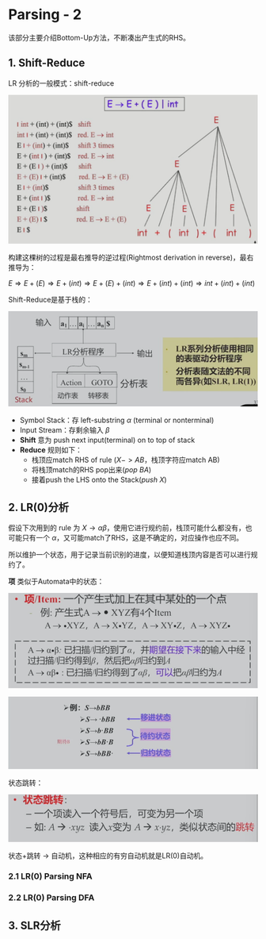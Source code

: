 # Parsing - 2

该部分主要介绍Bottom-Up方法，不断凑出产生式的RHS。

## 1. Shift-Reduce

LR 分析的一般模式：shift-reduce

![image-20250306151428433](./Parsing%20-%202.assets/image-20250306151428433.png)

构建这棵树的过程是最右推导的逆过程(Rightmost derivation in reverse)，最右推导为：

$E \Rightarrow E+(E) \Rightarrow E+(int) \Rightarrow E+(E)+(int) \Rightarrow E+(int)+(int) \Rightarrow int+(int)+(int)$

Shift-Reduce是基于栈的：

![image-20250313134035295](./Parsing%20-%202.assets/image-20250313134035295.png)

- Symbol Stack：存 left-substring $\alpha$ (terminal or nonterminal)
- Input Stream：存剩余输入 $\beta$
- **Shift** 意为 push next input(terminal) on to top of stack
- **Reduce** 规则如下：
  - 栈顶应match RHS of rule ($X -> AB$，栈顶字符应match AB)
  - 将栈顶match的RHS pop出来($pop~BA$)
  - 接着push the LHS onto the Stack($push~X$)

## 2. LR(0)分析

假设下次用到的 rule 为 $X\rightarrow \alpha \beta$，使用它进行规约前，栈顶可能什么都没有，也可能只有一个 $\alpha$，又可能match了RHS，这是不确定的，对应操作也应不同。

所以维护一个状态，用于记录当前识别的进度，以便知道栈顶内容是否可以进行规约了。

**项** 类似于Automata中的状态：

![image-20250313135552543](./Parsing%20-%202.assets/image-20250313135552543.png)

![image-20250313135908199](./Parsing%20-%202.assets/image-20250313135908199.png)

状态跳转：

![image-20250313135719256](./Parsing%20-%202.assets/image-20250313135719256.png)

状态+跳转 -> 自动机，这种相应的有穷自动机就是LR(0)自动机。

### 2.1 LR(0) Parsing NFA



### 2.2 LR(0) Parsing DFA





## 3. SLR分析





